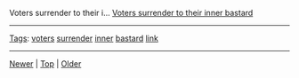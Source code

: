 <!--
title: Voters surrender to their inner bastard
date: 2020-06-28T14:56:50.738Z
tags: voters, surrender, inner, bastard, link
-->









Voters surrender to their i...
[Voters surrender to their inner bastard](http://www.thedailymash.co.uk/politics/politics-headlines/voters-surrender-to-their-inner-bastard-2015050898124)

<!--BOTTOM-POST-NAVIGATION-->
---

[Tags](tags.md): [voters](tag-voters.md) [surrender](tag-surrender.md) [inner](tag-inner.md) [bastard](tag-bastard.md) [link](tag-link.md)

---

[Newer](117940653837.md) | [Top](index.md) | [Older](118606393777.md)